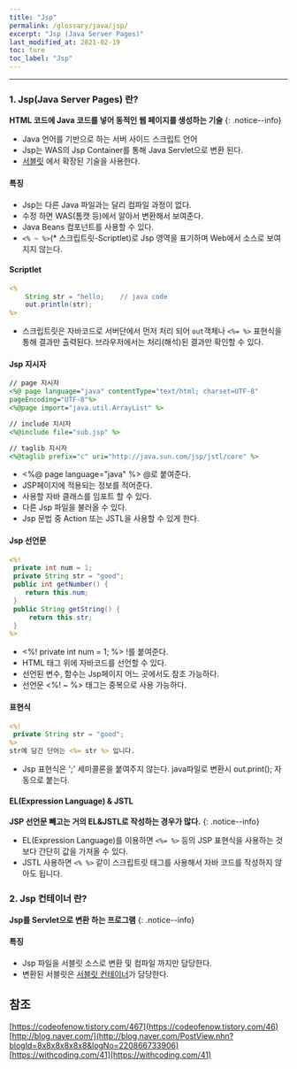 ```yaml
---
title: "Jsp"
permalink: /glossary/java/jsp/
excerpt: "Jsp (Java Server Pages)"
last_modified_at: 2021-02-19
toc: ture
toc_label: "Jsp"
---
```


---

### 1. Jsp(Java Server Pages) 란?

**HTML 코드에 Java 코드를 넣어 동적인 웹 페이지를 생성하는 기술**
{: .notice--info}

- Java 언어를 기반으로 하는 서버 사이드 스크립트 언어
- Jsp는 WAS의 Jsp Container를 통해 Java Servlet으로 변환 된다.
- [서블릿][servlet] 에서 확장된 기술을 사용한다.

#### 특징
- Jsp는 다른 Java 파일과는 달리 컴파일 과정이 없다.
- 수정 하면 WAS(톰캣 등)에서 알아서 변환해서 보여준다.
- Java Beans 컴포넌트를 사용할 수 있다.
- `<% ~ %>`(* 스크립트릿-Scriptlet)로 Jsp 영역을 표기하며 Web에서 소스로 보여지지 않는다.

#### Scriptlet 
```jsp
<%
    String str = "hello;    // java code
    out.println(str);
%>
```
- 스크립트릿은 자바코드로 서버단에서 먼저 처리 되어 `out`객체나 `<%= %>` 표현식을 통해
결과만 출력된다. 브라우저에서는 처리(해석)된 결과만 확인할 수 있다.

#### Jsp 지시자

```jsp
// page 지시자
<%@ page language="java" contentType="text/html; charset=UTF-8" 
pageEncoding="UTF-8"%>
<%@page import="java.util.ArrayList" %>

// include 지시자
<%@include file="sub.jsp" %>

// taglib 지시자
<%@taglib prefix="c" uri="http://java.sun.com/jsp/jstl/core" %>
```
- <%@ page language="java" %> @로 붙여준다.
- JSP페이지에 적용되는 정보를 적어준다.
- 사용할 자바 클래스를 임포트 할 수 있다.
- 다른 Jsp 파일을 불러올 수 있다.
- Jsp 문법 중 Action 또는 JSTL을 사용할 수 있게 한다.

#### Jsp 선언문

```jsp
<%!
 private int num = 1;
 private String str = "good";
 public int getNumber() {
    return this.num;
 } 
 public String getString() {
     return this.str;
 } 
%>
```

- <%! private int num = 1; %> !를 붙여준다.
- HTML 태그 위에 자바코드를 선언할 수 있다.
- 선언된 변수, 함수는 Jsp페이지 어느 곳에서도 참조 가능하다. 
- 선언문 <%! ~ %> 태그는 중복으로 사용 가능하다.

#### 표현식

```jsp
<%!
 private String str = "good";
%>
str에 담긴 단어는 <%= str %> 입니다.
```

- Jsp 표현식은 ';' 세미콜론을 붙여주지 않는다. java파일로 변환시 out.print(); 자동으로 붙는다.


#### EL(Expression Language) & JSTL

**JSP 선언문 빼고는 거의 EL&JSTL로 작성하는 경우가 많다.**
{: .notice--info}

- EL(Expression Language)를 이용하면 `<%= %>` 등의 JSP 표현식을 사용하는 것보다 간단히
값을 가져올 수 있다.
- JSTL 사용하면 `<% %>` 같이 스크립트릿 태그를 사용해서 자바 코드를 작성하지 않아도 됩니다.



### 2. Jsp 컨테이너 란?
**Jsp를 Servlet으로 변환 하는 프로그램**
{: .notice--info}

#### 특징
- Jsp 파일을 서블릿 소스로 변환 및 컴파일 까지만 담당한다.
- 변환된 서블릿은 [서블릿 컨테이너](/glossary/java/servlet/#2-서블릿-컨테이너-란)가 담당한다.

## 참조
[https://codeofenow.tistory.com/467](https://codeofenow.tistory.com/46) <br>
[http://blog.naver.com/](http://blog.naver.com/PostView.nhn?blogId=8x8x8x8x8x8&logNo=220866733906)<br>
[https://withcoding.com/41](https://withcoding.com/41)

<!--링크 참조-->

[servlet]: /glossary/java/servlet/ "Servlet"